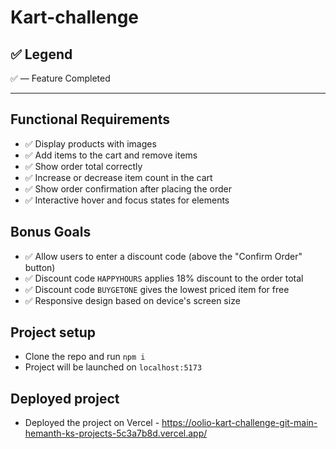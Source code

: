 # Kart-challenge

## ✅ Legend  
✅ — Feature Completed

---

## Functional Requirements

- ✅ Display products with images  
- ✅ Add items to the cart and remove items  
- ✅ Show order total correctly  
- ✅ Increase or decrease item count in the cart  
- ✅ Show order confirmation after placing the order  
- ✅ Interactive hover and focus states for elements  

## Bonus Goals

- ✅ Allow users to enter a discount code (above the "Confirm Order" button)  
- ✅ Discount code `HAPPYHOURS` applies 18% discount to the order total  
- ✅ Discount code `BUYGETONE` gives the lowest priced item for free  
- ✅ Responsive design based on device's screen size  

## Project setup
- Clone the repo and run `npm i` 
- Project will be launched on `localhost:5173`

## Deployed project 
- Deployed the project on Vercel - https://oolio-kart-challenge-git-main-hemanth-ks-projects-5c3a7b8d.vercel.app/

